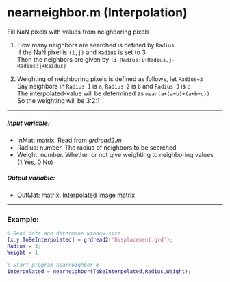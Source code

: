 # nearneighbor.m (Interpolation)

Fill NaN pixels with values from neighboring pixels  

1. How many neighbors are searched is defined by `Radius`  
  If the NaN pixel is `(i,j)` and `Radius` is set to 3  
  Then the neighbors are given by `(i-Radius:i+Radius,j-Radius:j+Raidus)`
  
2. Weighting of neighboring pixels is defined as follows, let `Radius=3`  
  Say neighbors in `Radius 1` is `a`, `Radius 2` is `b` and `Radius 3` is `c`  
  The interpolated-value will be determined as `mean(a+(a+b)+(a+b+c))`  
  So the weighting will be 3:2:1

---
##### Input variable:
   * InMat: matrix. Read from *grdread2.m*
   * Radius: number. The radius of neighbors to be searched
   * Weight: number. Whether or not give weighting to neighboring values (1:Yes, 0:No)
##### Output variable:
   * OutMat: matrix. Interpolated image matrix
---
### Example:
```MatLab
% Read data and determine window size
[x,y,ToBeInterpolated] = grdread2('Displacement.grd');
Radius = 3;
Weight = 1

% Start program nearneighbor.m
Interpolated = nearneighbor(ToBeInterpolated,Radius,Weight);
```
 

